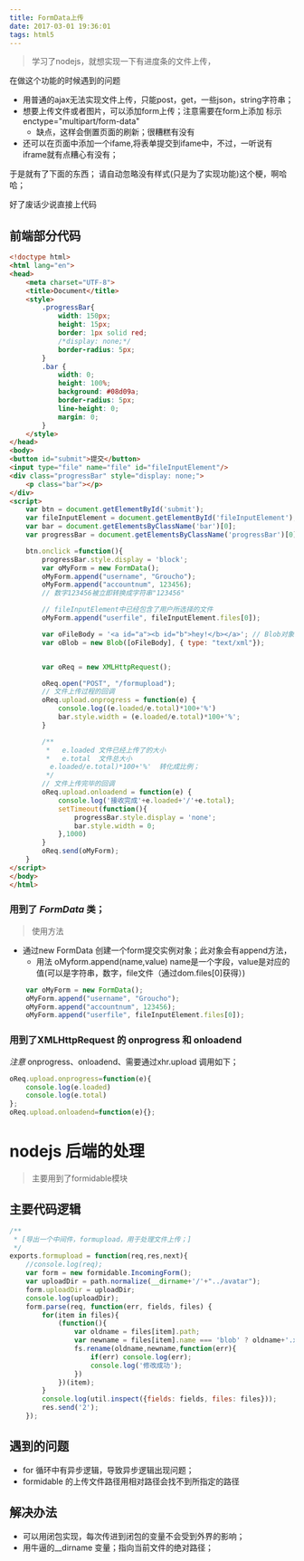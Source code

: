 ```yaml
---
title: FormData上传
date: 2017-03-01 19:36:01
tags: html5
---
```


> 学习了nodejs，就想实现一下有进度条的文件上传，

在做这个功能的时候遇到的问题

+ 用普通的ajax无法实现文件上传，只能post，get，一些json，string字符串；
+ 想要上传文件或者图片，可以添加form上传；注意需要在form上添加 标示  enctype="multipart/form-data"
    * 缺点，这样会倒置页面的刷新；很糟糕有没有
+ 还可以在页面中添加一个ifame,将表单提交到ifame中，不过，一听说有iframe就有点糟心有没有；


于是就有了下面的东西；
请自动忽略没有样式(只是为了实现功能)这个梗，啊哈哈；

好了废话少说直接上代码


## 前端部分代码

``` html
<!doctype html>
<html lang="en">
<head>
    <meta charset="UTF-8">
    <title>Document</title>
    <style>
        .progressBar{
            width: 150px;
            height: 15px;
            border: 1px solid red;
            /*display: none;*/
            border-radius: 5px;
        }
        .bar {
            width: 0;
            height: 100%;
            background: #08d09a;
            border-radius: 5px;
            line-height: 0;
            margin: 0;
        }
    </style>
</head>
<body>
<button id="submit">提交</button>
<input type="file" name="file" id="fileInputElement"/>
<div class="progressBar" style="display: none;">
    <p class="bar"></p>
</div>
<script>
    var btn = document.getElementById('submit');
    var fileInputElement = document.getElementById('fileInputElement');
    var bar = document.getElementsByClassName('bar')[0];
    var progressBar = document.getElementsByClassName('progressBar')[0];

    btn.onclick =function(){
        progressBar.style.display = 'block';
        var oMyForm = new FormData();
        oMyForm.append("username", "Groucho");
        oMyForm.append("accountnum", 123456); 
        // 数字123456被立即转换成字符串"123456"

        // fileInputElement中已经包含了用户所选择的文件
        oMyForm.append("userfile", fileInputElement.files[0]);

        var oFileBody = '<a id="a"><b id="b">hey!</b></a>'; // Blob对象包含的文件内容
        var oBlob = new Blob([oFileBody], { type: "text/xml"});


        var oReq = new XMLHttpRequest();

        oReq.open("POST", "/formupload");
        // 文件上传过程的回调
        oReq.upload.onprogress = function(e) {
            console.log((e.loaded/e.total)*100+'%')
            bar.style.width = (e.loaded/e.total)*100+'%';
        }

        /**
         *   e.loaded 文件已经上传了的大小
         *   e.total  文件总大小
          e.loaded/e.total)*100+'%'  转化成比例；
         */
        // 文件上传完毕的回调
        oReq.upload.onloadend = function(e) {
            console.log('接收完成'+e.loaded+'/'+e.total);
            setTimeout(function(){
                progressBar.style.display = 'none';
                bar.style.width = 0;
            },1000)
        }
        oReq.send(oMyForm);
    }
</script>
</body>
</html>
```

### 用到了  *FormData* 类；

> 使用方法
+ 通过new FormData 创建一个form提交实例对象；此对象会有append方法，
    * 用法 oMyform.append(name,value) name是一个字段，value是对应的值(可以是字符串，数字，file文件（通过dom.files[0]获得）)

```js
    var oMyForm = new FormData();
    oMyForm.append("username", "Groucho");
    oMyForm.append("accountnum", 123456);
    oMyForm.append("userfile", fileInputElement.files[0]);
```

### 用到了XMLHttpRequest 的 onprogress  和  onloadend

*注意* onprogress、onloadend、需要通过xhr.upload 调用如下；

```js
oReq.upload.onprogress=function(e){
    console.log(e.loaded)
    console.log(e.total)
};
oReq.upload.onloadend=function(e){};
```

# nodejs 后端的处理

> 主要用到了formidable模块

## 主要代码逻辑


```  js
/**
 * [导出一个中间件，formupload，用于处理文件上传；]
 */
exports.formupload = function(req,res,next){
    //console.log(req);
    var form = new formidable.IncomingForm();
    var uploadDir = path.normalize(__dirname+'/'+"../avatar");
    form.uploadDir = uploadDir;
    console.log(uploadDir);
    form.parse(req, function(err, fields, files) {
        for(item in files){
            (function(){
                var oldname = files[item].path;
                var newname = files[item].name === 'blob' ? oldname+'.xml' : oldname+"."+files[item].name.split('.')[1];
                fs.rename(oldname,newname,function(err){
                    if(err) console.log(err);
                    console.log('修改成功');
                })
            })(item);
        }
        console.log(util.inspect({fields: fields, files: files}));
        res.send('2');
    });
```

## 遇到的问题

+ for 循环中有异步逻辑，导致异步逻辑出现问题；
+ formidable 的上传文件路径用相对路径会找不到所指定的路径

## 解决办法

+ 可以用闭包实现，每次传进到闭包的变量不会受到外界的影响；
+ 用牛逼的__dirname 变量；指向当前文件的绝对路径；

